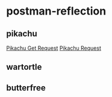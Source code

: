 # postman-reflection

## pikachu

[Pikachu Get Request](https://res.cloudinary.com/dgls7u3iq/image/upload/v1724719778/pikachu.getrequest.postman_hrkvg5.jpg)
[Pikachu Request](https://res.cloudinary.com/dgls7u3iq/image/upload/v1724719778/pikachu.showrequest.postman_bljedg.jpg)
## wartortle

## butterfree